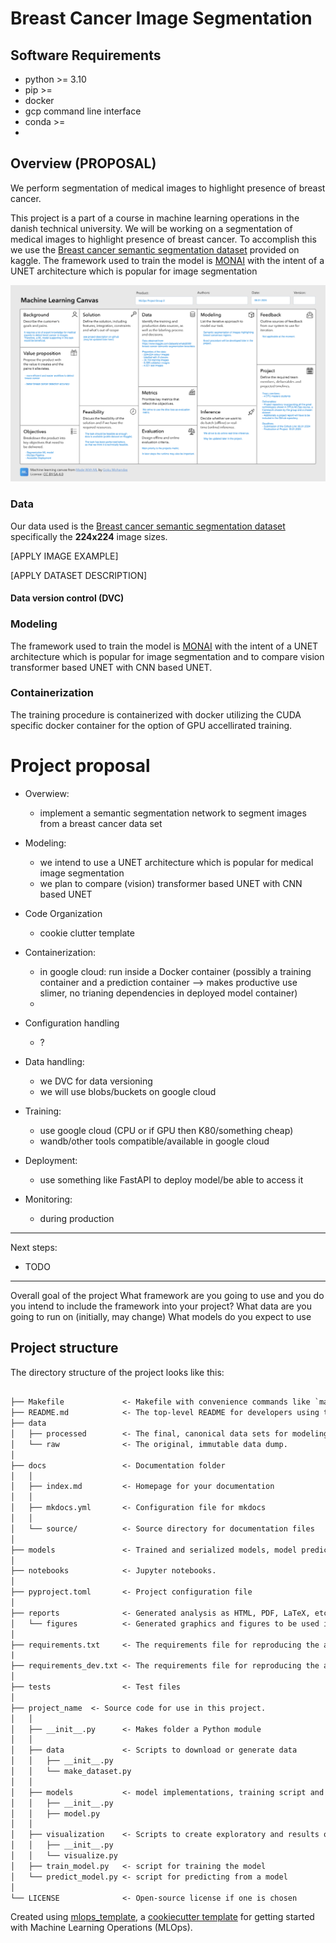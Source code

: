 # Breast Cancer Image Segmentation

## Software Requirements

- python >= 3.10
- pip >=
- docker
- gcp command line interface
- conda >=
- 

## Overview (PROPOSAL)

We perform segmentation of medical images to highlight presence of breast cancer.

This project is a part of a course in machine learning operations in the danish technical university. We will be working
on a segmentation of medical images to highlight presence of breast cancer. To accomplish this we use the 
[Breast cancer semantic segmentation dataset](https://www.kaggle.com/datasets/whats2000/breast-cancer-semantic-segmentation-bcss/data) 
provided on kaggle. The framework used to train the model is [MONAI](https://monai.io/) with the intent of a UNET architecture which 
is popular for image segmentation

![ML canvas](reports/ml-canvas-1.png "ML Canvas")

### Data

Our data used is the [Breast cancer semantic segmentation dataset](https://www.kaggle.com/datasets/whats2000/breast-cancer-semantic-segmentation-bcss/data) 
specifically the **224x224** image sizes. 

[APPLY IMAGE EXAMPLE]

[APPLY DATASET DESCRIPTION]

#### Data version control (DVC)



### Modeling

The framework used to train the model is [MONAI](https://monai.io/) with the intent of a UNET architecture which 
is popular for image segmentation and to compare vision transformer based UNET with CNN based UNET.

### Containerization

The training procedure is containerized with docker utilizing the CUDA specific docker container for the option of GPU 
accellirated training.

### 

# Project proposal
- Overwiew:
    - implement a semantic segmentation network to segment images from a breast cancer data set
- Modeling: 
    - we intend to use a UNET architecture which is popular for medical image segmentation
    - we plan to compare (vision) transformer based UNET with CNN based UNET
  
- Code Organization
    - cookie clutter template

- Containerization:
    - in google cloud: run inside a Docker container (possibly a training container and a prediction container --> makes productive use slimer, no trianing dependencies in deployed model container)
    - 

- Configuration handling
    - ?

- Data handling:
    - we DVC for data versioning
    - we will use blobs/buckets on google cloud
   	

- Training:
    - use google cloud (CPU or if GPU then K80/something cheap)
    - wandb/other tools compatible/available in google cloud

- Deployment:
    - use something like FastAPI to deploy model/be able to access it
    
- Monitoring:
    - during production

--------------------------------------------


Next steps:
- TODO

--------------------------------------------

Overall goal of the project
What framework are you going to use and you do you intend to include the framework into your project?
What data are you going to run on (initially, may change)
What models do you expect to use



## Project structure

The directory structure of the project looks like this:

```txt

├── Makefile             <- Makefile with convenience commands like `make data` or `make train`
├── README.md            <- The top-level README for developers using this project.
├── data
│   ├── processed        <- The final, canonical data sets for modeling.
│   └── raw              <- The original, immutable data dump.
│
├── docs                 <- Documentation folder
│   │
│   ├── index.md         <- Homepage for your documentation
│   │
│   ├── mkdocs.yml       <- Configuration file for mkdocs
│   │
│   └── source/          <- Source directory for documentation files
│
├── models               <- Trained and serialized models, model predictions, or model summaries
│
├── notebooks            <- Jupyter notebooks.
│
├── pyproject.toml       <- Project configuration file
│
├── reports              <- Generated analysis as HTML, PDF, LaTeX, etc.
│   └── figures          <- Generated graphics and figures to be used in reporting
│
├── requirements.txt     <- The requirements file for reproducing the analysis environment
|
├── requirements_dev.txt <- The requirements file for reproducing the analysis environment
│
├── tests                <- Test files
│
├── project_name  <- Source code for use in this project.
│   │
│   ├── __init__.py      <- Makes folder a Python module
│   │
│   ├── data             <- Scripts to download or generate data
│   │   ├── __init__.py
│   │   └── make_dataset.py
│   │
│   ├── models           <- model implementations, training script and prediction script
│   │   ├── __init__.py
│   │   ├── model.py
│   │
│   ├── visualization    <- Scripts to create exploratory and results oriented visualizations
│   │   ├── __init__.py
│   │   └── visualize.py
│   ├── train_model.py   <- script for training the model
│   └── predict_model.py <- script for predicting from a model
│
└── LICENSE              <- Open-source license if one is chosen
```

Created using [mlops_template](https://github.com/SkafteNicki/mlops_template),
a [cookiecutter template](https://github.com/cookiecutter/cookiecutter) for getting
started with Machine Learning Operations (MLOps).
